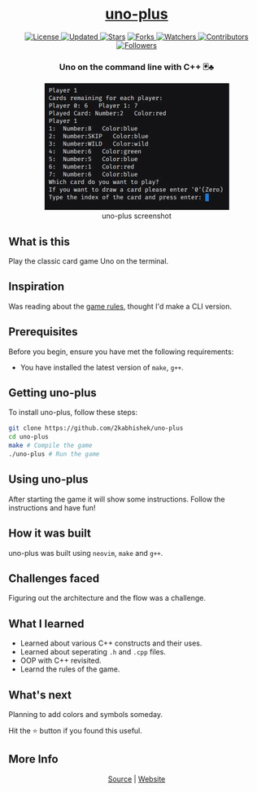 <div align = "center">

<h1><a href="https://2kabhishek.github.io/uno-plus">uno-plus</a></h1>

<a href="https://github.com/2KAbhishek/uno-plus/blob/main/LICENSE">
<img alt="License" src="https://img.shields.io/github/license/2kabhishek/uno-plus?style=plastic&color=white&label=License"> </a>

<a href="https://github.com/2KAbhishek/uno-plus/pulse">
<img alt="Updated" src="https://img.shields.io/github/last-commit/2kabhishek/uno-plus?style=plastic&color=e30724&label=Updated"> </a>

<a href="https://github.com/2KAbhishek/uno-plus/stargazers">
<img alt="Stars" src="https://img.shields.io/github/stars/2kabhishek/uno-plus?style=plastic&color=00d451&label=Stars"></a>

<a href="https://github.com/2KAbhishek/uno-plus/network/members">
<img alt="Forks" src="https://img.shields.io/github/forks/2kabhishek/uno-plus?style=plastic&color=1688f0&label=Forks"> </a>

<a href="https://github.com/2KAbhishek/uno-plus/watchers">
<img alt="Watchers" src="https://img.shields.io/github/watchers/2kabhishek/uno-plus?style=plastic&color=ff5500&label=Watchers"> </a>

<a href="https://github.com/2KAbhishek/uno-plus/graphs/contributors">
<img alt="Contributors" src="https://img.shields.io/github/contributors/2kabhishek/uno-plus?style=plastic&color=f0f&label=Contributors"> </a>

<a href="https://github.com/2KAbhishek?tab=followers">
<img alt="Followers" src="https://img.shields.io/github/followers/2kabhishek?color=222&style=plastic&label=Followers"> </a>

<h3>Uno on the command line with C++ 🃏♣</h3>

<figure>
  <img src= "images/screenshot.jpg" alt="uno-plus Demo">
  <br/>
  <figcaption>uno-plus screenshot</figcaption>
</figure>

</div>

## What is this

Play the classic card game Uno on the terminal.

## Inspiration

Was reading about the [game rules](https://www.ultraboardgames.com/uno/game-rules.php), thought I'd make a CLI version.

## Prerequisites

Before you begin, ensure you have met the following requirements:

- You have installed the latest version of `make`, `g++`.

## Getting uno-plus

To install uno-plus, follow these steps:

```bash
git clone https://github.com/2kabhishek/uno-plus
cd uno-plus
make # Compile the game
./uno-plus # Run the game
```

## Using uno-plus

After starting the game it will show some instructions.
Follow the instructions and have fun!

## How it was built

uno-plus was built using `neovim`, `make` and `g++`.

## Challenges faced

Figuring out the architecture and the flow was a challenge.

## What I learned

- Learned about various C++ constructs and their uses.
- Learned about seperating `.h` and `.cpp` files.
- OOP with C++ revisited.
- Learnd the rules of the game.

## What's next

Planning to add colors and symbols someday.

Hit the ⭐ button if you found this useful.

## More Info

<div align="center">

<a href="https://github.com/2KAbhishek/uno-plus">Source</a> | <a href="https://2kabhishek.github.io/uno-plus">Website</a>

</div>
